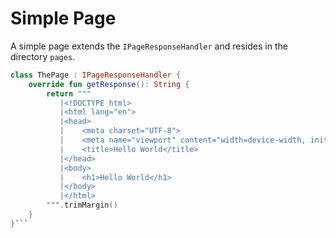 # Simple Page
A simple page extends the `IPageResponseHandler` and resides
in the directory `pages`.

```kotlin
class ThePage : IPageResponseHandler {
    override fun getResponse(): String {
        return """
           |<!DOCTYPE html>
           |<html lang="en">
           |<head>
           |    <meta charset="UTF-8">
           |    <meta name="viewport" content="width=device-width, initial-scale=1.0">
           |    <title>Hello World</title>
           |</head>
           |<body>
           |    <h1>Hello World</h1>
           |</body>
           |</html>
        """.trimMargin()
    }
}```